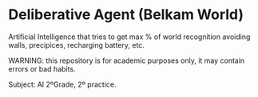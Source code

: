 # Deliberative Agent (Belkam World)

Artificial Intelligence that tries to get max % of world recognition avoiding walls, precipices, recharging battery, etc.

WARNING: this repository is for academic purposes only, it may contain errors or bad habits.

Subject: AI 2ºGrade, 2º practice.
